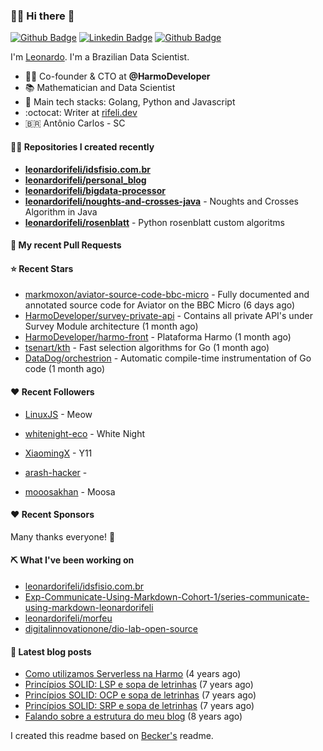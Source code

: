 ### 👨‍💻 Hi there 👋

[![Github Badge](https://img.shields.io/badge/-Github-red?style=flat-square&logo=Github&logoColor=white&link=https://github.com/leonardorifeli)](https://github.com/leonardorifeli)
[![Linkedin Badge](https://img.shields.io/badge/-LinkedIn-red?style=flat-square&logo=Linkedin&logoColor=white&link=https://www.linkedin.com/in/leonardorifeli/)](https://www.linkedin.com/in/leonardorifeli/)
[![Github Badge](https://komarev.com/ghpvc/?username=leonardorifeli&label=Profile%20views&color=red&style=flat)](https://github.com/leonardorifeli)

I'm [Leonardo](https://rifeli.dev). I'm a Brazilian Data Scientist.

- :office_worker: Co-founder & CTO at **@HarmoDeveloper**
- 📚 Mathematician and Data Scientist
- 💙 Main tech stacks: Golang, Python and Javascript
- :octocat: Writer at [rifeli.dev](https://rifeli.dev)
- 🇧🇷 Antônio Carlos - SC

#### 👨‍💻 Repositories I created recently
- **[leonardorifeli/idsfisio.com.br](https://github.com/leonardorifeli/idsfisio.com.br)**
- **[leonardorifeli/personal_blog](https://github.com/leonardorifeli/personal_blog)**
- **[leonardorifeli/bigdata-processor](https://github.com/leonardorifeli/bigdata-processor)**
- **[leonardorifeli/noughts-and-crosses-java](https://github.com/leonardorifeli/noughts-and-crosses-java)** - Noughts and Crosses Algorithm in Java
- **[leonardorifeli/rosenblatt](https://github.com/leonardorifeli/rosenblatt)** - Python rosenblatt custom algoritms

#### 🔨 My recent Pull Requests



#### ⭐ Recent Stars


- [markmoxon/aviator-source-code-bbc-micro](https://github.com/markmoxon/aviator-source-code-bbc-micro) - Fully documented and annotated source code for Aviator on the BBC Micro (6 days ago)
- [HarmoDeveloper/survey-private-api](https://github.com/HarmoDeveloper/survey-private-api) - Contains all private API&#39;s under Survey Module architecture (1 month ago)
- [HarmoDeveloper/harmo-front](https://github.com/HarmoDeveloper/harmo-front) - Plataforma Harmo (1 month ago)
- [tsenart/kth](https://github.com/tsenart/kth) - Fast selection algorithms for Go (1 month ago)
- [DataDog/orchestrion](https://github.com/DataDog/orchestrion) - Automatic compile-time instrumentation of Go code (1 month ago)

#### ❤️ Recent Followers


- [LinuxJS](https://github.com/LinuxJS) - Meow

- [whitenight-eco](https://github.com/whitenight-eco) - White Night

- [XiaomingX](https://github.com/XiaomingX) - Y11

- [arash-hacker](https://github.com/arash-hacker) - 

- [mooosakhan](https://github.com/mooosakhan) - Moosa 


#### ❤️ Recent Sponsors



Many thanks everyone! 🙏

#### ⛏️ What I've been working on

- [leonardorifeli/idsfisio.com.br](https://github.com/leonardorifeli/idsfisio.com.br)
- [Exp-Communicate-Using-Markdown-Cohort-1/series-communicate-using-markdown-leonardorifeli](https://github.com/Exp-Communicate-Using-Markdown-Cohort-1/series-communicate-using-markdown-leonardorifeli)
- [leonardorifeli/morfeu](https://github.com/leonardorifeli/morfeu)
- [digitalinnovationone/dio-lab-open-source](https://github.com/digitalinnovationone/dio-lab-open-source)

#### 📄 Latest blog posts
- [Como utilizamos Serverless na Harmo](https://rifeli.dev/blog/2020-10-08-como-utilizamos-serverless-na-harmo/) (4 years ago)
- [Princípios SOLID: LSP e sopa de letrinhas](https://rifeli.dev/blog/2017-12-30-principios-solid-lsp-e-sopa-de-letrinhas/) (7 years ago)
- [Princípios SOLID: OCP e sopa de letrinhas](https://rifeli.dev/blog/2017-12-06-principios-solid-ocp-e-sopa-de-letrinhas/) (7 years ago)
- [Princípios SOLID: SRP e sopa de letrinhas](https://rifeli.dev/blog/2017-03-25-principios-solid-srp-e-sopa-de-letrinhas/) (7 years ago)
- [Falando sobre a estrutura do meu blog](https://rifeli.dev/blog/2016-11-11-falando-sobre-a-estrutura-do-meu-blog/) (8 years ago)

I created this readme based on [Becker's](https://github.com/caarlos0) readme.
